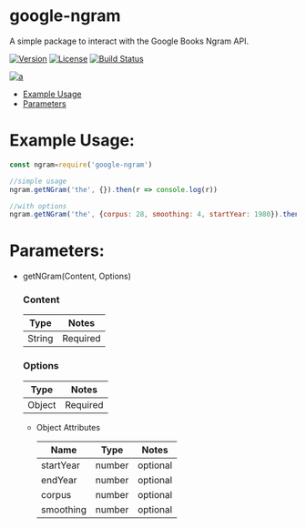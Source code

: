 google-ngram
======

A simple package to interact with the Google Books Ngram API.

[![Version](https://img.shields.io/npm/v/google-ngram.svg)](https://npmjs.org/package/google-ngram)
[![License](https://img.shields.io/npm/l/google-ngram.svg)](https://github.com/ashwink0/google-ngram/blob/master/LICENSE)
[![Build Status](https://travis-ci.com/ashwink0/ngram.svg?branch=main)](https://travis-ci.com/ashwink0/ngram)

[![a](https://nodei.co/npm/google-ngram.png?mini=true)](https://npmjs.org/package/google-ngram)

<!-- toc -->
* [Example Usage](#example-usage)
* [Parameters](#parameters)

<!-- tocstop -->

# Example Usage:
``` js
const ngram=require('google-ngram')

//simple usage
ngram.getNGram('the', {}).then(r => console.log(r))

//with options
ngram.getNGram('the', {corpus: 28, smoothing: 4, startYear: 1980}).then(r => console.log(r))

```

# Parameters:
* getNGram(Content, Options)

    ### Content
      
  | Type | Notes |
  | --- | --- |
  | String | Required |

    ### Options
  | Type | Notes |
    | --- | --- |
  | Object | Required |
    * Object Attributes
      
      | Name | Type | Notes |
      | --- | --- | --- |
      | startYear | number | optional |
      | endYear | number | optional |
      | corpus | number | optional |
      | smoothing | number | optional |
    
